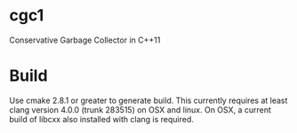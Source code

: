 cgc1
====

Conservative Garbage Collector in C++11

Build
====
Use cmake 2.8.1 or greater to generate build.
This currently requires at least clang version 4.0.0 (trunk 283515) on OSX and linux.
On OSX, a current build of libcxx also installed with clang is required.
